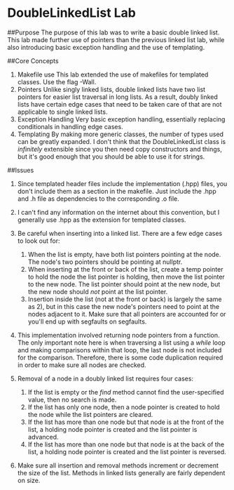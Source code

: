 # DoubleLinkedList Lab

##Purpose
The purpose of this lab was to write a basic double linked list.  This lab made further use of pointers than the previous linked list lab, while also introducing basic exception handling and the use of templating.

##Core Concepts
1. Makefile use
	This lab extended the use of makefiles for templated classes.  Use the flag -Wall.
2. Pointers
	Unlike singly linked lists, double linked lists have two list pointers for easier list traversal in long lists.  As a result, doubly linked lists have certain edge cases that need to be taken care of that are not applicable to single linked lists.
3. Exception Handling
	Very basic exception handling, essentially replacing conditionals in handling edge cases.
4. Templating
	By making more generic classes, the number of types used can be greatly expanded.  I don't think that the DoubleLinkedList class is *infinitely* extensible since you then need copy constructors and things, but it's good enough that you should be able to use it for strings.
	
##Issues
1. Since templated header files include the implementation (.hpp) files, you don't include them as a section in the makefile.  Just include the .hpp and .h file as dependencies to the corresponding .o file.

2. I can't find any information on the internet about this convention, but I generally use .hpp as the extension for templated classes.

3.  Be careful when inserting into a linked list.  There are a few edge cases to look out for:
	1. When the list is empty, have both list pointers pointing at the node.  The node's two pointers should be pointing at nullptr.
	2. When inserting at the front or back of the list, create a temp pointer to hold the node the list pointer is holding, then move the list pointer to the new node.  The list pointer should point at the new node, but the new node should *not* point at the list pointer.
	3. Insertion inside the list (not at the front or back) is largely the same as 2), but in this case the new node's pointers need to point at the nodes adjacent to it.  Make sure that all pointers are accounted for or you'll end up with segfaults on segfaults.
	
4. This implementation involved returning node pointers from a function.  The only important note here is when traversing a list using a *while* loop and making comparisons within that loop, the last node is not included for the comparison.  Therefore, there is some code duplication required in order to make sure all nodes are checked.

5.  Removal of a node in a doubly linked list requires four cases:
	1) If the list is empty or the *find* method cannot find the user-specified value, then no search is made.
	2) If the list has only one node, then a node pointer is created to hold the node while the list pointers are cleared.
	3) If the list has more than one node but that node is at the front of the list, a holding node pointer is created and the list pointer is advanced.
	4) If the list has more than one node but that node is at the back of the list, a holding node pointer is created and the list pointer is reversed.
	
6. Make sure all insertion and removal methods increment or decrement the size of the list.  Methods in linked lists generally are fairly dependent on size.


